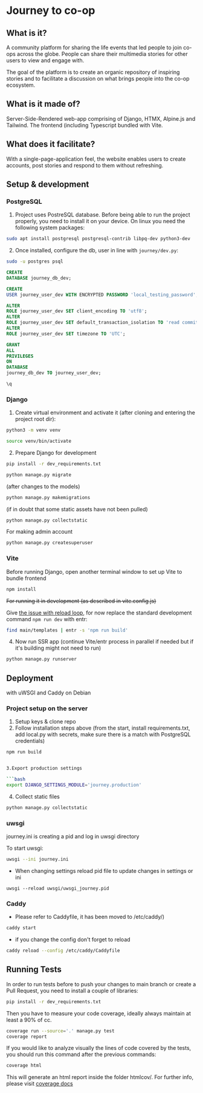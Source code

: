 # Journey to co-op

## What is it?

A community platform for sharing the life events that led people to join co-ops across the globe. People can share their
multimedia stories for other users to view and engage with.

The goal of the platform is to create an organic repository of inspiring stories and to facilitate a discussion on what
brings people into the co-op ecosystem.

## What is it made of?

Server-Side-Rendered web-app comprising of Django, HTMX, Alpine.js and Tailwind. The frontend (including Typescript
bundled with Vite.

## What does it facilitate?

With a single-page-application feel, the website enables users to create accounts, post stories and respond to them
without refreshing.

## Setup & development

### PostgreSQL

1. Project uses PostreSQL database. Before being able to run the project properly, you need to install it on your
   device. On linux you need the following system packages:

```bash
sudo apt install postgresql postgresql-contrib libpq-dev python3-dev
```

2. Once installed, configure the db, user in line with `journey/dev.py`:

```bash
sudo -u postgres psql
```

```sql
CREATE
DATABASE journey_db_dev;
```

```sql
CREATE
USER journey_user_dev WITH ENCRYPTED PASSWORD 'local_testing_password';
```

```sql
ALTER
ROLE journey_user_dev SET client_encoding TO 'utf8';
ALTER
ROLE journey_user_dev SET default_transaction_isolation TO 'read committed';
ALTER
ROLE journey_user_dev SET timezone TO 'UTC';
```

```sql
GRANT
ALL
PRIVILEGES
ON
DATABASE
journey_db_dev TO journey_user_dev;
```

```sql
\q
```

### Django

1. Create virtual environment and activate it (after cloning and entering the project root dir):

```bash
python3 -m venv venv
```

```bash
source venv/bin/activate
```

2. Prepare Django for development

```bash
pip install -r dev_requirements.txt
```

```bash
python manage.py migrate
```

(after changes to the models)

```bash
python manage.py makemigrations
```

(if in doubt that some static assets have not been pulled)

```bash
python manage.py collectstatic
```

For making admin account

```bash
python manage.py createsuperuser
```

### Vite

Before running Django, open another terminal window to set up Vite to bundle frontend

```bash
npm install
```

~~For running it in development (as described in vite.config.js)~~

Give [the issue with reload loop](https://github.com/animorphcoop/journey-coop/issues/7), for now replace the standard
development command `npm run dev` with entr:

```bash
find main/templates | entr -s 'npm run build'
```

4. Now run SSR app (continue Vite/entr process in parallel if needed but if it's building might not need to run)

```bash
python manage.py runserver
```

## Deployment

with uWSGI and Caddy on Debian

### Project setup on the server

1. Setup keys & clone repo
2. Follow installation steps above (from the start, install requirements.txt, add local.py with secrets, make sure there
   is a match with PostgreSQL credentials)

```bash
npm run build


3.Export production settings

```bash
export DJANGO_SETTINGS_MODULE='journey.production'
```

4. Collect static files

```bash
python manage.py collectstatic
```

### uwsgi

journey.ini is creating a pid and log in uwsgi directory

To start uwsgi:

```bash
uwsgi --ini journey.ini
```

- When changing settings reload pid file to update changes in settings or ini

```
uwsgi --reload uwsgi/uwsgi_journey.pid
```

### Caddy

- Please refer to Caddyfile, it has been moved to /etc/caddy/)

```bash
caddy start
```

- if you change the config don't forget to reload

```bash
caddy reload --config /etc/caddy/Caddyfile
```

## Running Tests

In order to run tests before to push your changes to main branch or create a Pull Request, you need to install a couple
of libraries:

```bash
pip install -r dev_requirements.txt
```

Then you have to measure your code coverage, ideally always maintain at least a 90% of cc.

```bash
coverage run --source='.' manage.py test
coverage report
```

If you would like to analyze visually the lines of code covered by the tests, you should run this command after the
previous commands:

```bash
coverage html
```

This will generate an html report inside the folder htmlcov/.
For further info, please visit [coverage docs](https://coverage.readthedocs.io/en/7.3.2/)
